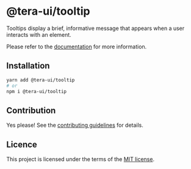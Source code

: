 # @tera-ui/tooltip

Tooltips display a brief, informative message that appears when a user interacts with an element.

Please refer to the [documentation](https://nextui.org/docs/components/tooltip) for more information.

## Installation

```sh
yarn add @tera-ui/tooltip
# or
npm i @tera-ui/tooltip
```

## Contribution

Yes please! See the
[contributing guidelines](https://github.com/hieumau12/tera-ui/blob/master/CONTRIBUTING.md)
for details.

## Licence

This project is licensed under the terms of the
[MIT license](https://github.com/hieumau12/tera-ui/blob/master/LICENSE).
